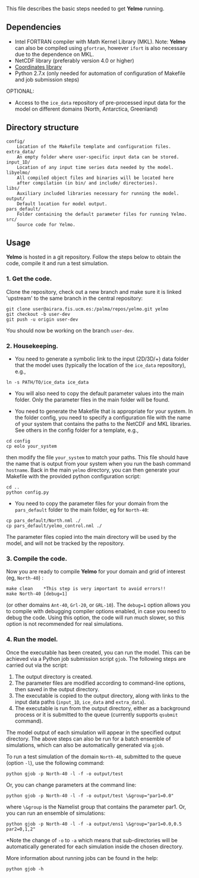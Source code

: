 This file describes the basic steps needed to get **Yelmo**
running.

## Dependencies

- Intel FORTRAN compiler with Math Kernel Library (MKL).
Note: **Yelmo** can also be compiled using `gfortran`, however `ifort`
is also necessary due to the dependence on MKL.
- NetCDF library (preferably version 4.0 or higher)
- [Coordinates library](https://github.com/alex-robinson/coordinates "alex-robinson/coordinates")
- Python 2.7.x (only needed for automation of configuration of Makefile
and job submission steps)

OPTIONAL:

- Access to the `ice_data` repository of pre-processed
input data for the model on different domains (North, Antarctica,
Greenland)

## Directory structure

```
config/
    Location of the Makefile template and configuration files.
extra_data/
    An empty folder where user-specific input data can be stored.
input_1D/
    Location of any input time series data needed by the model.
libyelmo/
    All compiled object files and binaries will be located here
    after compilation (in bin/ and include/ directories).
libs/
    Auxiliary included libraries necessary for running the model.
output/
    Default location for model output.
pars_default/
    Folder containing the default parameter files for running Yelmo.
src/
    Source code for Yelmo.
```

## Usage

**Yelmo** is hosted in a git repository. Follow the steps below to
obtain the code, compile it and run a test simulation.

### 1. Get the code.

Clone the repository, check out a new branch and make sure it is linked 'upstream' to the same branch in the central repository:

```
git clone user@airara.fis.ucm.es:/palma/repos/yelmo.git yelmo
git checkout -b user-dev
git push -u origin user-dev
```
You should now be working on the branch `user-dev`.

### 2. Housekeeping.

- You need to generate a symbolic link to the input (2D/3D/+) data folder that the model uses (typically the location of the `ice_data` repository), e.g.,

```
ln -s PATH/TO/ice_data ice_data
```
- You will also need to copy the default parameter values into the main folder. Only the parameter files in the main folder will be found.

- You need to generate the Makefile that is appropriate for your system. In the folder config, you need to specify a configuration file with the name of your system that contains the paths to the NetCDF and MKL libraries. See others in the config folder for a template, e.g.,

```
cd config
cp eolo your_system
```
then modify the file `your_system` to match your paths. This file should have the name that is output from your system when you run the bash command `hostname`. Back in the main `yelmo` directory, you can then generate your Makefile with the provided python configuration script:

```
cd ..
python config.py
```

- You need to copy the parameter files for your domain from the `pars_default` folder to the main folder, eg for `North-40`:

```
cp pars_default/North.nml ./
cp pars_default/yelmo_control.nml ./
```
The parameter files copied into the main directory will be used by
the model, and will not be tracked by the repository.

### 3. Compile the code.

Now you are ready to compile **Yelmo** for your domain and grid of interest (eg, `North-40`) :

```
make clean    *This step is very important to avoid errors!!
make North-40 [debug=1]
```
(or other domains `Ant-40`, `Grl-20`, or `GRL-10`). The `debug=1` option allows you to compile with debugging compiler options enabled, in case you need to debug the code. Using this option, the code will run much slower, so this option is not recommended for real simulations.

### 4. Run the model.

Once the executable has been created, you can run the model. This can be
achieved via a Python job submission script `gjob`. The following steps
are carried out via the script:

1. The output directory is created.
2. The parameter files are modified according to command-line options,
then saved in the output directory.
3. The executable is copied to the output directory, along with
links to the input data paths (`input_1D`, `ice_data` and `extra_data`).
4. The executable is run from the output directory, either as a background process or it is submitted to the queue (currently supports `qsubmit` command).

The model output of each simulation will appear in the specified output directory. The above steps can also be run for a batch ensemble of simulations, which can also be automatically generated via `gjob`.

To run a test simulation of the domain `North-40`, submitted to the queue (option `-l`), use the following command:

```
python gjob -p North-40 -l -f -o output/test
```

Or, you can change parameters at the command line:

```
python gjob -p North-40 -l -f -o output/test \&group="par1=0.0"
```
where `\&group` is the Namelist group that contains the parameter par1.
Or, you can run an ensemble of simulations:

```
python gjob -p North-40 -l -f -a output/ens1 \&group="par1=0.0,0.5 par2=0,1,2"
```
\*Note the change of `-o` to `-a` which means that sub-directories will be automatically generated for each simulation inside the chosen directory.

More information about running jobs can be found in the help:

```
python gjob -h
```
